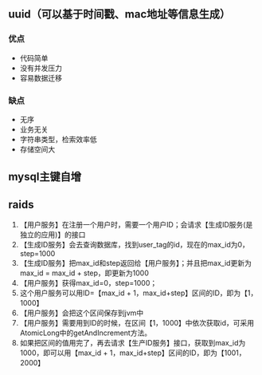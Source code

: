 ## uuid（可以基于时间戳、mac地址等信息生成）

### 优点

- 代码简单
- 没有并发压力
- 容易数据迁移

### 缺点

- 无序
- 业务无关
- 字符串类型，检索效率低
- 存储空间大

## mysql主键自增

## raids

1. 【用户服务】在注册一个用户时，需要一个用户ID；会请求【生成ID服务(是独立的应用)】的接口
1. 【生成ID服务】会去查询数据库，找到user_tag的id，现在的max_id为0，step=1000
1. 【生成ID服务】把max_id和step返回给【用户服务】；并且把max_id更新为max_id = max_id + step，即更新为1000
1. 【用户服务】获得max_id=0，step=1000；
1.  这个用户服务可以用ID=【max_id + 1，max_id+step】区间的ID，即为【1，1000】
1. 【用户服务】会把这个区间保存到jvm中
1. 【用户服务】需要用到ID的时候，在区间【1，1000】中依次获取id，可采用AtomicLong中的getAndIncrement方法。
1. 如果把区间的值用完了，再去请求【生产ID服务】接口，获取到max_id为1000，即可以用【max_id + 1，max_id+step】区间的ID，即为【1001，2000】
